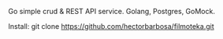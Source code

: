 Go simple crud & REST API service. Golang, Postgres, GoMock.

Install:
git clone https://github.com/hectorbarbosa/filmoteka.git
